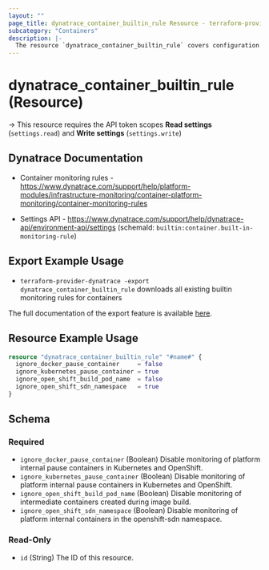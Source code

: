 ```yaml
---
layout: ""
page_title: dynatrace_container_builtin_rule Resource - terraform-provider-dynatrace"
subcategory: "Containers"
description: |-
  The resource `dynatrace_container_builtin_rule` covers configuration for builtin monitoring rules for containers
---
```


# dynatrace_container_builtin_rule (Resource)

-> This resource requires the API token scopes **Read settings** (`settings.read`) and **Write settings** (`settings.write`)

## Dynatrace Documentation

- Container monitoring rules - https://www.dynatrace.com/support/help/platform-modules/infrastructure-monitoring/container-platform-monitoring/container-monitoring-rules

- Settings API - https://www.dynatrace.com/support/help/dynatrace-api/environment-api/settings (schemaId: `builtin:container.built-in-monitoring-rule`)

## Export Example Usage

- `terraform-provider-dynatrace -export dynatrace_container_builtin_rule` downloads all existing builtin monitoring rules for containers

The full documentation of the export feature is available [here](https://dt-url.net/h203qmc).

## Resource Example Usage

```terraform
resource "dynatrace_container_builtin_rule" "#name#" {
  ignore_docker_pause_container     = false
  ignore_kubernetes_pause_container = true
  ignore_open_shift_build_pod_name  = false
  ignore_open_shift_sdn_namespace   = true
}
```

<!-- schema generated by tfplugindocs -->
## Schema

### Required

- `ignore_docker_pause_container` (Boolean) Disable monitoring of platform internal pause containers in Kubernetes and OpenShift.
- `ignore_kubernetes_pause_container` (Boolean) Disable monitoring of platform internal pause containers in Kubernetes and OpenShift.
- `ignore_open_shift_build_pod_name` (Boolean) Disable monitoring of intermediate containers created during image build.
- `ignore_open_shift_sdn_namespace` (Boolean) Disable monitoring of platform internal containers in the openshift-sdn namespace.

### Read-Only

- `id` (String) The ID of this resource.
 